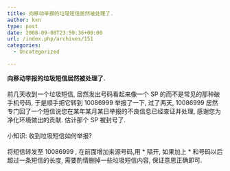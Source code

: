 ```yaml
---
title: 向移动举报的垃圾短信居然被处理了.
author: kxn
type: post
date: 2008-09-08T23:59:36+00:00
url: /index.php/archives/151
categories:
  - Uncategorized

---
```

<b id="otzl">向移动举报的垃圾短信居然被处理了.</b><br id="otzl0" /><br id="otzl1" />前几天收到一个垃圾短信, 居然发出号码看起来像一个 SP 的而不是常见的那种破手机号码, 于是顺手把它转到 10086999 举报了一下, 过了两天, 10086999 居然专门回了一个短信说您在某年某月某日举报的不良信息已经查证并处理, 感谢您为净化环境做出的贡献. 估计那个 SP 被封号了.<br id="mhu." /><br id="mhu.0" />小知识: 收到垃圾短信如何举报?<br id="v7mw" /><br id="v7mw0" />将短信转发至 10086999 , 在前面增加来源号码,用 \* 隔开, 如果加上 \* 和号码以后超过一条短信的长度, 需要酌情删掉一些垃圾短信内容, 保证意思正确即可.<br id="z7md" />